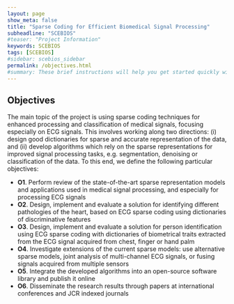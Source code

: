 ```yaml
---
layout: page
show_meta: false
title: "Sparse Coding for Efficient Biomedical Signal Processing"
subheadline: "SCEBIOS"
#teaser: "Project Information"
keywords: SCEBIOS
tags: [SCEBIOS]
#sidebar: scebios_sidebar
permalink: /objectives.html
#summary: These brief instructions will help you get started quickly with the theme. The other topics in this help provide additional information and detail about working with other aspects of this theme and Jekyll.
---
```



## Objectives

The main topic of the project is using sparse coding techniques for enhanced processing and classification of medical signals, focusing especially on ECG signals. This involves working along
two directions: (i) design good dictionaries for sparse and accurate representation of the data, and (ii) develop algorithms which rely on the sparse representations for improved signal processing tasks, e.g. segmentation, denoising or classification of the data. To this end, we define the following particular objectives:

* **O1**. Perform review of the state-of-the-art sparse representation models and applications used in medical signal processing, and especially for processing ECG signals
* **O2**. Design, implement and evaluate a solution for identifying different pathologies of the heart, based on ECG sparse coding using dictionaries of discriminative features
* **O3**. Design, implement and evaluate a solution for person identification using ECG sparse coding with dictionaries of biometrical traits extracted from the ECG signal acquired from chest, finger or hand palm 
* **O4**. Investigate extensions of the current sparse models: use alternative sparse models, joint analysis of multi-channel ECG signals, or fusing signals acquired from multiple sensors
* **O5**. Integrate the developed algorithms into an open-source software library and publish it online
* **O6**. Disseminate the research results through papers at international conferences and JCR indexed journals
